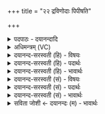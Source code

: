 +++
title = "२२ द्रविणोदाः पिपीषति"

+++
<details><summary>पदपाठः - दयानन्दादि</summary>

द्र॒वि॒णो॒दा इति॑ द्रविणः॒ऽदाः। पि॒पी॒ष॒ति॒। जु॒होत॑। प्र। च॒। ति॒ष्ठ॒त॒। ने॒ष्ट्रात्। ऋ॒तुभि॒रित्यृ॒तुऽभिः॑। इ॒ष्य॒त॒। २२।
</details>

<details><summary>अधिमन्त्रम् (VC)</summary>

- सोमो देवता
- मेधातिथिर्ऋषिः
- गायत्री
- षड्जः
</details>

<details><summary>दयानन्द-सरस्वती (हि) - विषयः</summary>

फिर विद्वान् मनुष्यों को क्या करना चाहिये, इस विषय को अगले मन्त्र में कहा है ॥
</details>

<details><summary>दयानन्द-सरस्वती (हि) - पदार्थः</summary>

पदार्थान्वयभाषाः -  हे मनुष्यो ! जैसे (द्रविणोदाः) धन वा यश का देनेवाला जन (ऋतुभिः) वसन्तादि ऋतुओं के साथ (नेष्ट्रात्) विनय से रस को (पिपीषति) पिया चाहता है, वैसे तुम लोग रस को (इष्यत) प्राप्त होओ (जुहोत) ग्रहण वा हवन करो (च) और (प्र, तिष्ठत) प्रतिष्ठा को प्राप्त होओ ॥२२ ॥
</details>

<details><summary>दयानन्द-सरस्वती (हि) - भावार्थः</summary>

भावार्थभाषाः -  इस मन्त्र में वाचकलुप्तोपमालङ्कार है। हे विद्वान् ! जैसे उत्तम वैद्य सुन्दर पथ्य भोजन और उत्तम विद्या से आप रोगरहित हुए दूसरों को रोगों से पृथक् करके प्रशंसा को प्राप्त होते हैं, वैसे ही तुम लोगों को भी आचरण करना अवश्य चाहिये ॥२२ ॥
</details>

<details><summary>दयानन्द-सरस्वती (सं) - विषयः</summary>

पुनर्विद्वद्भिर्मनुष्यैः किं कार्यमित्याह ॥
</details>

<details><summary>दयानन्द-सरस्वती (सं) - पदार्थः</summary>

पदार्थान्वयभाषाः -  हे मनुष्या यथा द्रविणोदा ऋतुभिः सह नेष्ट्राद् रसं पिपीषति तथा यूयं रसमिष्यत जुहोत प्रतिष्ठत च ॥२२ ॥
</details>

<details><summary>दयानन्द-सरस्वती (सं) - भावार्थः</summary>

भावार्थभाषाः -  अत्र वाचकलुप्तोपमालङ्कारः। हे विद्वांसो मनुष्याः ! यथा सद्वैद्याः पथ्येनोत्तमविद्यया स्वयमरोगाः सन्तोऽन्यान् रोगात् पृथक्कृत्य प्रशंसां लभन्ते तथैव युष्माभिरप्याचरणीयम् ॥२२ ॥
</details>

<details><summary>सविता जोशी ← दयानन्दः (म) - भावार्थः</summary>

भावार्थभाषाः -  या मंत्रात वाचकलुप्तोपमालंकार आहे. हे विद्वानांनो ! जसा उत्तम वैद्य पथ्याने भोजन करून, उत्तम विद्येने स्वतः रोगरहित बनून, इतरांना रोगांपासून पृथक करून प्रशंसेस पात्र ठरतो तसेच तुम्हीही वागा.
</details>